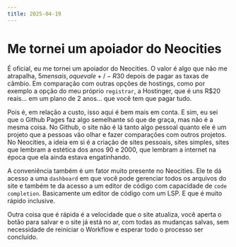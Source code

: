 ```yaml
---
title: 2025-04-19
---
```


# Me tornei um apoiador do Neocities

É oficial, eu me tornei um apoiador do Neocities. O valor é algo que não me
atrapalha, $5 mensais, o que vale +/- R$30 depois de pagar as taxas de câmbio.
Em comparação com outras opções de hostings, como por exemplo a opção do meu
próprio `registrar`, a Hostinger, que é uns R$20 reais... em um plano de 2
anos... que você tem que pagar tudo.

Pois é, em relação a custo, isso aqui é bem mais em conta. E sim, eu sei que o
Github Pages faz algo semelhante só que de graça, mas não é a mesma coisa. No
Github, o site não é lá tanto algo pessoal quanto ele é um projeto que a
pessoas vão olhar e fazer comparações com outros projetos. No Neocities, a
ideia em si é a criação de sites pessoais, sites simples, sites que lembram a
estética dos anos 90 e 2000, que lembram a internet na época que ela ainda
estava engatinhando.

A conveniência também é um fator muito presente no Neocities. Ele te dá acesso
a uma `dashboard` em que você pode gerenciar todos os arquivos do site e também
te da acesso a um editor de código com capacidade de `code completion`.
Basicamente um editor de código com um LSP. E que é muito rápido inclusive.

Outra coisa que é rápida é a velocidade que o site atualiza, você aperta o
botão para salvar e o site já está no ar, com todas as mudanças salvas, sem
necessidade de reiniciar o Workflow e esperar todo o processo ser concluído.

